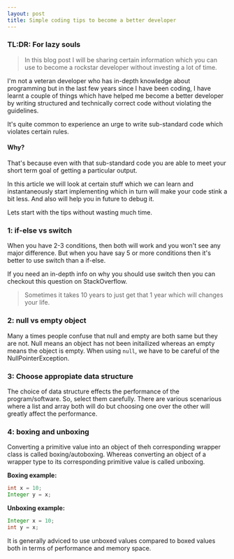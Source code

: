 ```yaml
---
layout: post
title: Simple coding tips to become a better developer
---
```


### TL:DR: For lazy souls
>In this blog post I will be sharing certain information which you can use to become a rockstar developer without investing a lot of time.

I'm not a veteran developer who has in-depth knowledge about programming but in the last few years since I have been coding, I have learnt a couple of things which have helped me become a better developer by writing structured and technically correct code without violating the guidelines.

It's quite common to experience an urge to write sub-standard code which violates certain rules.

#### Why?
That's because even with that sub-standard code you are able to meet your short term goal of getting a particular output.

In this article we will look at certain stuff which we can learn and instantaneously start implementing which in turn will make your code stink a bit less. And also will help you in future to debug it.

Lets start with the tips without wasting much time.

### 1: if-else vs switch
When you have 2-3 conditions, then both will work and you won't see any major difference. But when you have say 5 or more conditions then it's better to use switch than a if-else.

If you need an in-depth info on why you should use switch then you can checkout this question on StackOverflow.

>Sometimes it takes 10 years to just get that 1 year which will changes your life.

### 2: null vs empty object
Many a times people confuse that null and empty are both same but they are not. Null means an object has not been initailized whereas an empty means the object is empty. When using `null`, we have to be careful of the NullPointerException.

### 3: Choose appropiate data structure
The choice of data structure effects the performance of the program/software. So, select them carefully. There are various scenarious where a list and array both will do but choosing one over the other will greatly affect the performance.

### 4: boxing and unboxing
Converting a primitive value into an object of theh corresponding wrapper class is called boxing/autoboxing. Whereas converting an object of a wrapper type to its corresponding primitive value is called unboxing.

**Boxing example:**
```java
int x = 10;
Integer y = x;
```

**Unboxing example:**
```java
Integer x = 10;
int y = x;
```
 
 It is generally adviced to use unboxed values compared to boxed values both in terms of performance and memory space.
